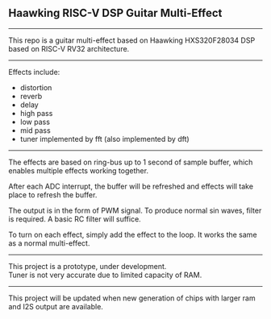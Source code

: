 ## Haawking RISC-V DSP Guitar Multi-Effect

---
This repo is a guitar multi-effect based on Haawking HXS320F28034 DSP based on RISC-V RV32 architecture.  

---
Effects include:  
* distortion
* reverb
* delay
* high pass
* low pass
* mid pass
* tuner implemented by fft (also implemented by dft) 

---
The effects are based on ring-bus up to 1 second of sample buffer, which enables multiple effects working together. 

After each ADC interrupt, the buffer will be refreshed and effects will take place to refresh the buffer.

The output is in the form of PWM signal. To produce normal sin waves, filter is required. A basic RC filter will suffice.

To turn on each effect, simply add the effect to the loop. It works the same as a normal multi-effect.

---
This project is a prototype, under development.  
Tuner is not very accurate due to limited capacity of RAM.  

--- 
This project will be updated when new generation of chips with larger ram and I2S output are available. 